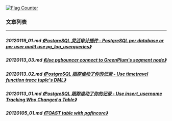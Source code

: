 <a rel="nofollow" href="http://info.flagcounter.com/h9V1"  ><img src="http://s03.flagcounter.com/count/h9V1/bg_FFFFFF/txt_000000/border_CCCCCC/columns_2/maxflags_12/viewers_0/labels_0/pageviews_0/flags_0/"  alt="Flag Counter"  border="0"  ></a>  
  
### 文章列表  
----  
##### 20120119_01.md   [《PostgreSQL 灵活审计插件 - PostgreSQL per database or per user audit use pg_log_userqueries》](20120119_01.md)  
##### 20120113_03.md   [《Use pgbouncer connect to GreenPlum's segment node》](20120113_03.md)  
##### 20120113_02.md   [《PostgreSQL 跟踪谁动了你的记录 - Use timetravel function trace tuple's DML》](20120113_02.md)  
##### 20120113_01.md   [《PostgreSQL 跟踪谁动了你的记录 - Use insert_username Tracking Who Changed a Table》](20120113_01.md)  
##### 20120105_01.md   [《TOAST table with pgfincore》](20120105_01.md)  
